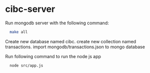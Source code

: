 # cibc-server

Run mongodb server with the following command:
```bash
  make all
```
Create new database named cibc.
create new collection named transactions.
import mongodb/transactions.json to mongo database

Run following command to run the node js app

```bash
  node src/app.js
```

